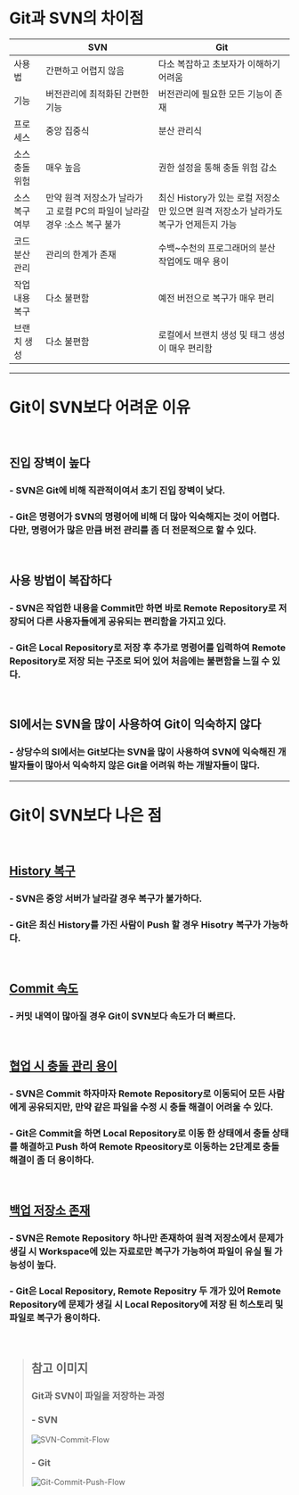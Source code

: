 # Git과 SVN의 차이점
|          | SVN                                         | Git                                                 |
|----------|---------------------------------------------|-----------------------------------------------------|
| 사용법      | 간편하고 어렵지 않음                                 | 다소 복잡하고 초보자가 이해하기 어려움                               |
| 기능       | 버전관리에 최적화된 간편한 기능                           | 버전관리에 필요한 모든 기능이 존재                                 |
| 프로세스     | 중앙 집중식                                      | 분산 관리식                                              |
| 소스 충돌 위험 | 매우 높음                                       | 권한 설정을 통해 충돌 위험 감소                                  |
| 소스 복구 여부 | 만약 원격 저장소가 날라가고 로컬 PC의 파일이 날라갈 경우 :소스 복구 불가 | 최신 History가 있는 로컬 저장소만 있으면 원격 저장소가 날라가도 복구가 언제든지 가능 |
| 코드 분산 관리 | 관리의 한계가 존재                                  | 수백~수천의 프로그래머의 분산 작업에도 매우 용이                         |
| 작업 내용 복구 | 다소 불편함                                      | 예전 버전으로 복구가 매우 편리                                   |
| 브랜치 생성   | 다소 불편함                                      | 로컬에서 브랜치 생성 및 태그 생성이 매우 편리함                         |

---

# Git이 SVN보다 어려운 이유

<br>

## 진입 장벽이 높다
### - SVN은 Git에 비해 직관적이여서 초기 진입 장벽이 낮다.
### - Git은 명령어가 SVN의 명령어에 비해 더 많아 익숙해지는 것이 어렵다. 다만, 명령어가 많은 만큼 버전 관리를 좀 더 전문적으로 할 수 있다.

<br>

## 사용 방법이 복잡하다
### - SVN은 작업한 내용을 Commit만 하면 바로 Remote Repository로 저장되어 다른 사용자들에게 공유되는 편리함을 가지고 있다.
### - Git은 Local Repository로 저장 후 추가로 명령어를 입력하여 Remote Repository로 저장 되는 구조로 되어 있어 처음에는 불편함을 느낄 수 있다.

<br>

## SI에서는 SVN을 많이 사용하여 Git이 익숙하지 않다
### - 상당수의 SI에서는 Git보다는 SVN을 많이 사용하여 SVN에 익숙해진 개발자들이 많아서 익숙하지 않은 Git을 어려워 하는 개발자들이 많다.

---

# Git이 SVN보다 나은 점

<br>

## <U>History 복구</U>
### - SVN은 중앙 서버가 날라갈 경우 복구가 불가하다.
### - Git은 최신 History를 가진 사람이 Push 할 경우 Hisotry 복구가 가능하다.

<br>

## <U>Commit 속도</U>
### - 커밋 내역이 많아질 경우 Git이 SVN보다 속도가 더 빠르다.

<br>

## <U>협업 시 충돌 관리 용이</U>
### - SVN은 Commit 하자마자 Remote Repository로 이동되어 모든 사람에게 공유되지만, 만약 같은 파일을 수정 시 충돌 해결이 어려울 수 있다.
### - Git은 Commit을 하면 Local Repository로 이동 한 상태에서 충돌 상태를 해결하고 Push 하여 Remote Rpeository로 이동하는 2단계로 충돌 해결이 좀 더 용이하다.

<br>

## <U>백업 저장소 존재</U>
### - SVN은 Remote Repository 하나만 존재하여 원격 저장소에서 문제가 생길 시 Workspace에 있는 자료로만 복구가 가능하여 파일이 유실 될 가능성이 높다.
### - Git은 Local Repository, Remote Repositry 두 개가 있어 Remote Repository에 문제가 생길 시 Local Repository에 저장 된 히스토리 및 파일로 복구가 용이하다.

<br>

> ## 참고 이미지
> ### Git과 SVN이 파일을 저장하는 과정
> ### - SVN
> ![SVN-Commit-Flow](../images/SVN-Commit-Flow.png)
> ### - Git
> ![Git-Commit-Push-Flow](../images/Git-Commit-Push-Flow.png)